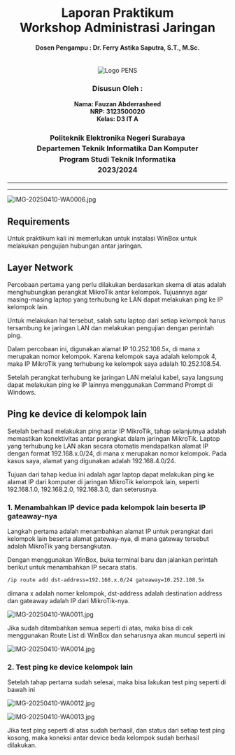 <div align="center">
  <h1 style="text-align: center;font-weight: bold">Laporan Praktikum
  <br>Workshop Administrasi Jaringan</h1>
  <h4 style="text-align: center;">Dosen Pengampu : Dr. Ferry Astika Saputra, S.T., M.Sc.</h4>
</div>
<br />
<div align="center">
  <img src="https://upload.wikimedia.org/wikipedia/id/4/44/Logo_PENS.png" alt="Logo PENS">
  <h3 style="text-align: center;">Disusun Oleh : </h3>
  <p style="text-align: center;">
    <strong>Nama: Fauzan Abderrasheed</strong><br>
    <strong>NRP: 3123500020 </strong><br>
    <strong>Kelas: D3 IT A</strong>
  </p>
<h3 style="text-align: center;line-height: 1.5">Politeknik Elektronika Negeri Surabaya<br>Departemen Teknik Informatika Dan Komputer<br>Program Studi Teknik Informatika<br>2023/2024</h3>
  <hr><hr>
</div>

![IMG-20250410-WA0006.jpg](1.jpg)

## Requirements

Untuk praktikum kali ini memerlukan untuk instalasi WinBox untuk melakukan pengujian hubungan antar jaringan.

## Layer Network

Percobaan pertama yang perlu dilakukan berdasarkan skema di atas adalah menghubungkan perangkat MikroTik antar kelompok. Tujuannya agar masing-masing laptop yang terhubung ke LAN dapat melakukan ping ke IP kelompok lain.

Untuk melakukan hal tersebut, salah satu laptop dari setiap kelompok harus tersambung ke jaringan LAN dan melakukan pengujian dengan perintah ping.

Dalam percobaan ini, digunakan alamat IP 10.252.108.5x, di mana x merupakan nomor kelompok. Karena kelompok saya adalah kelompok 4, maka IP MikroTik yang terhubung ke kelompok saya adalah 10.252.108.54.

Setelah perangkat terhubung ke jaringan LAN melalui kabel, saya langsung dapat melakukan ping ke IP lainnya menggunakan Command Prompt di Windows.

## Ping ke device di kelompok lain

Setelah berhasil melakukan ping antar IP MikroTik, tahap selanjutnya adalah memastikan konektivitas antar perangkat dalam jaringan MikroTik. Laptop yang terhubung ke LAN akan secara otomatis mendapatkan alamat IP dengan format 192.168.x.0/24, di mana x merupakan nomor kelompok. Pada kasus saya, alamat yang digunakan adalah 192.168.4.0/24.

Tujuan dari tahap kedua ini adalah agar laptop dapat melakukan ping ke alamat IP dari komputer di jaringan MikroTik kelompok lain, seperti 192.168.1.0, 192.168.2.0, 192.168.3.0, dan seterusnya.

### 1. Menambahkan IP device pada kelompok lain beserta IP gateaway-nya

Langkah pertama adalah menambahkan alamat IP untuk perangkat dari kelompok lain beserta alamat gateway-nya, di mana gateway tersebut adalah MikroTik yang bersangkutan.

Dengan menggunakan WinBox, buka terminal baru dan jalankan perintah berikut untuk menambahkan IP secara statis.

```bash
/ip route add dst-address=192.168.x.0/24 gateaway=10.252.108.5x
```

dimana x adalah nomer kelompok, dst-address adalah destination address dan gateaway adalah IP dari MikroTik-nya.

![IMG-20250410-WA0011.jpg](2.jpg)

Jika sudah ditambahkan semua seperti di atas, maka bisa di cek menggunakan Route List di WinBox dan seharusnya akan muncul seperti ini

![IMG-20250410-WA0014.jpg](5.jpg)

### 2. Test ping ke device kelompok lain

Setelah tahap pertama sudah selesai, maka bisa lakukan test ping seperti di bawah ini

![IMG-20250410-WA0012.jpg](3.jpg)

![IMG-20250410-WA0013.jpg](4.jpg)

Jika test ping seperti di atas sudah berhasil, dan status dari setiap test ping kosong, maka koneksi antar device beda kelompok sudah berhasil dilakukan.